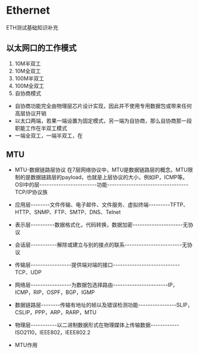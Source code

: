 # Ethernet
ETH测试基础知识补充

## 以太网口的工作模式
1. 10M半双工
2. 10M全双工
3. 100M半双工
4. 100M全双工
5. 自协商模式
  * 自协商功能完全由物理层芯片设计实现，因此并不使用专用数据包或带来任何高层协议开销
  * 以太口两端，若果一端设置为固定模式，另一端为自协商，那么自协商那一段职能工作在半双工模式
  * 一端全双工，一端半双工，在
  


## MTU
* MTU-数据链路层协议
 在7层网络协议中，MTU是数据链路层的概念。MTU限制的是数据链路层的payload，也就是上层协议的大小，例如IP，ICMP等。
OSI中的层------------------------功能----------------------------------TCP/IP协议族
 * 应用层--------文件传输、电子邮件、文件服务、虚拟终端---------TFTP、HTTP、SNMP、FTP、SMTP、DNS、Telnet
 * 表示层----------数据格式化，代码转换，数据加密---------------------无协议
 * 会话层-----------解除或建立与别的接点的联系------------------------无协议
 * 传输层-----------------提供端对端的接口----------------------------TCP、UDP
 * 网络层-----------------为数据包选择路由-----------------------IP，ICMP，RIP，OSPF，BGP，IGMP
 * 数据链路层--------传输有地址的帧以及错误检测功能----------------SLIP，CSLIP，PPP，ARP，RARP，MTU
 * 物理层-----------以二进制数据形式在物理媒体上传输数据------------ISO2110，IEEE802，IEEE802.2

* MTU作用
